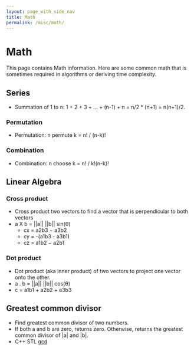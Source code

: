 ```yaml
---
layout: page_with_side_nav
title: Math
permalink: /misc/math/
---
```


# Math
This page contains Math information. Here are some common math that is sometimes required in algorithms or deriving time complexity.

## Series
- Summation of 1 to n: 1 + 2 + 3 + ... + (n-1) + n = n/2 * (n+1) = n(n+1)/2.


### Permutation
- Permutation: n permute k = n! / (n-k)!

### Combination
- Combination: n choose k = n! / k!(n-k)!


## Linear Algebra
### Cross product
- Cross product two vectors to find a vector that is perpendicular to both vectors
- a X b = ||a|| ||b|| sin(θ)
  - cx = a2b3 − a3b2
  - cy = -(a1b3 - a3b1)
  - cz = a1b2 − a2b1

### Dot product
- Dot product (aka inner product) of two vectors to project one vector onto the other.
- a . b = ||a|| ||b|| cos(θ)
- c = a1b1 + a2b2 + a3b3


## Greatest common divisor
- Find greatest common divisor of two numbers.
- If both a and b are zero, returns zero. Otherwise, returns the greatest common divisor of |a| and |b|.
- C++ STL [gcd](https://en.cppreference.com/w/cpp/numeric/gcd)
